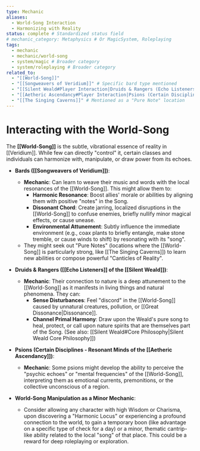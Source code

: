 ```yaml
---
type: Mechanic
aliases:
  - World-Song Interaction
  - Harmonizing with Reality
status: complete # Standardized status field
# mechanic_category: Metaphysics # Or MagicSystem, Roleplaying
tags:
  - mechanic
  - mechanic/world-song
  - system/magic # Broader category
  - system/roleplaying # Broader category
related_to:
  - "[[World-Song]]"
  - "[[Songweavers of Veridium]]" # Specific bard type mentioned
  - "[[Silent Weald#Player Interaction|Druids & Rangers (Echo Listeners of the Silent Weald)]]" # Specific druid/ranger type
  - "[[Aetheric Ascendancy#Player Interaction|Psions (Certain Disciplines - Resonant Minds)]]" # Specific psion type
  - "[[The Singing Caverns]]" # Mentioned as a "Pure Note" location
---
```

# Interacting with the World-Song

The **[[World-Song]]** is the subtle, vibrational essence of reality in [[Veridium]]. While few can directly "control" it, certain classes and individuals can harmonize with, manipulate, or draw power from its echoes.

* **Bards ([[Songweavers of Veridium]])**:
    * **Mechanic**: Can learn to weave their music and words with the local resonances of the [[World-Song]]. This might allow them to:
        * **Harmonic Resonance**: Boost allies' morale or abilities by aligning them with positive "notes" in the Song.
        * **Dissonant Chord**: Create jarring, localized disruptions in the [[World-Song]] to confuse enemies, briefly nullify minor magical effects, or cause unease.
        * **Environmental Attunement**: Subtly influence the immediate environment (e.g., coax plants to briefly entangle, make stone tremble, or cause winds to shift) by resonating with its "song".
    * They might seek out "Pure Notes" (locations where the [[World-Song]] is particularly strong, like [[The Singing Caverns]]) to learn new abilities or compose powerful "Canticles of Reality".

* **Druids & Rangers ([[Echo Listeners]] of the [[Silent Weald]])**:
    * **Mechanic**: Their connection to nature is a deep attunement to the [[World-Song]] as it manifests in living things and natural phenomena. They can:
        * **Sense Disturbances**: Feel "discord" in the [[World-Song]] caused by unnatural creatures, pollution, or [[Great Dissonance|Dissonance]].
        * **Channel Primal Harmony**: Draw upon the Weald's pure song to heal, protect, or call upon nature spirits that are themselves part of the Song. (See also: [[Silent Weald#Core Philosophy|Silent Weald Core Philosophy]])

* **Psions (Certain Disciplines - Resonant Minds of the [[Aetheric Ascendancy]])**:
    * **Mechanic**: Some psions might develop the ability to perceive the "psychic echoes" or "mental frequencies" of the [[World-Song]], interpreting them as emotional currents, premonitions, or the collective unconscious of a region.

* **World-Song Manipulation as a Minor Mechanic**:
    * Consider allowing any character with high Wisdom or Charisma, upon discovering a "Harmonic Locus" or experiencing a profound connection to the world, to gain a temporary boon (like advantage on a specific type of check for a day) or a minor, thematic cantrip-like ability related to the local "song" of that place. This could be a reward for deep roleplaying or exploration.